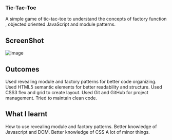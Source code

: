 ### Tic-Tac-Toe
A simple game of tic-tac-toe to understand the concepts of factory function , objected oriented JavaScript and module patterns.
## ScreenShot
![image](https://github.com/AJAHN1999/Tic-Tac-Toe/assets/103020052/36abcb8b-e8b7-4258-bfc2-668560ebcde3)
## Outcomes
Used revealing module and factory patterns for better code organizing.
Used HTML5 semantic elements for better readability and structure.
Used CSS3 flex and grid to create layout.
Used Git and GitHub for project management.
Tried to maintain clean code.
## What I learnt
How to use revealing module and factory patterns.
Better knowledge of Javascript and DOM.
Better knowledge of CSS
A lot of minor things.
